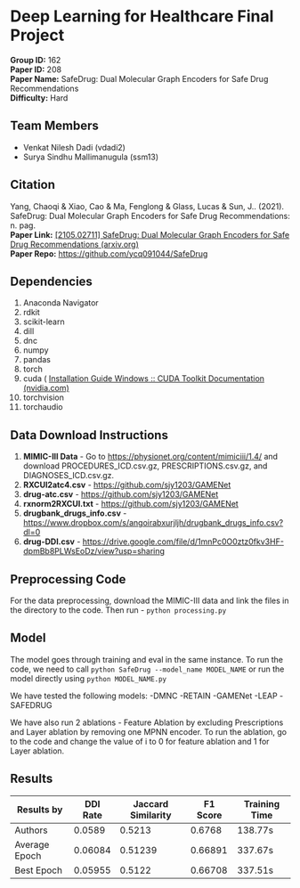 # Deep Learning for Healthcare Final Project
**Group ID:** 162 <br/>
**Paper ID:** 208 <br/>
**Paper Name:** SafeDrug: Dual Molecular Graph Encoders for Safe Drug Recommendations <br/>
**Difficulty:** Hard <br/>

## Team Members

 - Venkat Nilesh Dadi (vdadi2)
 - Surya Sindhu Mallimanugula (ssm13)
 
 ## Citation
 Yang, Chaoqi & Xiao, Cao & Ma, Fenglong & Glass, Lucas & Sun, J.. (2021). SafeDrug: Dual Molecular Graph Encoders for Safe Drug Recommendations: n. pag. <br/>
 **Paper Link:** [[2105.02711] SafeDrug: Dual Molecular Graph Encoders for Safe Drug Recommendations (arxiv.org)](https://arxiv.org/abs/2105.02711) <br/>
 **Paper Repo:** https://github.com/ycq091044/SafeDrug <br/>

## Dependencies 

 1. Anaconda Navigator
 2. rdkit
 3. scikit-learn
 4. dill
 5. dnc
 6. numpy
 7. pandas
 8. torch
 9. cuda ( [Installation Guide Windows :: CUDA Toolkit Documentation (nvidia.com)](https://docs.nvidia.com/cuda/cuda-installation-guide-microsoft-windows/index.html)
 10. torchvision 
 11. torchaudio
 
 ## Data Download Instructions
 
 1. **MIMIC-III Data** - Go to https://physionet.org/content/mimiciii/1.4/ and download PROCEDURES_ICD.csv.gz, PRESCRIPTIONS.csv.gz, and DIAGNOSES_ICD.csv.gz. <br/>
 2. **RXCUI2atc4.csv** - https://github.com/sjy1203/GAMENet <br/>
 3. **drug-atc.csv** - https://github.com/sjy1203/GAMENet <br/>
 4. **rxnorm2RXCUI.txt** - https://github.com/sjy1203/GAMENet <br/>
 5. **drugbank_drugs_info.csv** - https://www.dropbox.com/s/angoirabxurjljh/drugbank_drugs_info.csv?dl=0 <br/>
 6. **drug-DDI.csv** - https://drive.google.com/file/d/1mnPc0O0ztz0fkv3HF-dpmBb8PLWsEoDz/view?usp=sharing <br/>
 
## Preprocessing Code

For the data preprocessing, download the MIMIC-III data and link the files in the directory to the code.
Then run - ``` python processing.py ```

##  Model

The model goes through training and eval in the same instance. To run the code, we need to call ```python SafeDrug --model_name MODEL_NAME``` or run the model directly using ```python MODEL_NAME.py```

We have tested the following models:
-DMNC
-RETAIN
-GAMENet
-LEAP
-SAFEDRUG

We have also run 2 ablations - Feature Ablation by excluding Prescriptions and Layer ablation by removing one MPNN encoder.
To run the ablation, go to the code and change the value of i to 0 for feature ablation and 1 for Layer ablation.


## Results

| Results by | DDI Rate | Jaccard Similarity | F1 Score | Training Time |
|---|---|---|---|---|
| Authors | 0.0589 | 0.5213 | 0.6768 | 138.77s |
| Average Epoch | 0.06084 | 0.51239 | 0.66891 | 337.67s |
| Best Epoch | 0.05955 | 0.5122 | 0.66708 | 337.51s |
